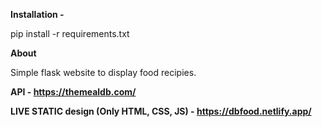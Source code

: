 <!-- # food-website-main -->


<b> Installation - </b>

pip install -r requirements.txt
 
<b>About</b>

Simple flask website to display food recipies. 


<b>API - https://themealdb.com/</b>

<b>LIVE STATIC design (Only HTML, CSS, JS) - https://dbfood.netlify.app/</b>